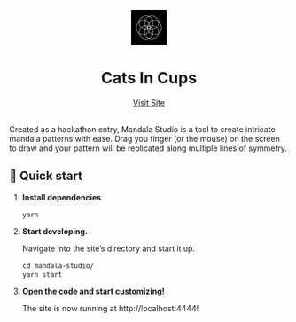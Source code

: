 <p align="center">
  <a href="https://mandala.roscoe.dev">
    <img alt="Gatsby" src="./src/mandala-studio-icon.png" width="64" />
  </a>
</p>
<h1 align="center">
  Cats In Cups
</h1>

<div align="center">
  <a href="https://mandala.roscoe.dev/" marginRight="20px">Visit Site</a>
</div>
<br/>

Created as a hackathon entry, Mandala Studio is a tool to create intricate mandala patterns with ease. Drag you finger (or the mouse) on the screen to draw and your pattern will be replicated along multiple lines of symmetry.

## 🚀 Quick start

1.  **Install dependencies**

    ```shell
    yarn
    ```

2.  **Start developing.**

    Navigate into the site’s directory and start it up.

    ```shell
    cd mandala-studio/
    yarn start
    ```

3.  **Open the code and start customizing!**

    The site is now running at http://localhost:4444!

